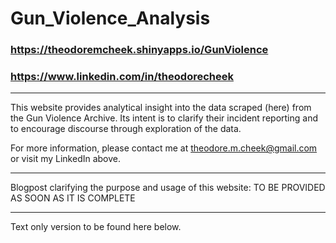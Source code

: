 # Gun_Violence_Analysis

### https://theodoremcheek.shinyapps.io/GunViolence
### https://www.linkedin.com/in/theodorecheek

---------------------------------------------------

This website provides analytical insight into the data scraped (here) from the Gun Violence Archive. Its intent is to clarify their incident reporting and to encourage discourse through exploration of the data.

For more information, please contact me at theodore.m.cheek@gmail.com or visit my LinkedIn above.

---------------------------------------------------
Blogpost clarifying the purpose and usage of this website:
TO BE PROVIDED AS SOON AS IT IS COMPLETE

---------------------------------------------------
Text only version to be found here below.
